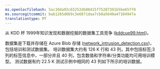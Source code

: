 ```yaml
---
ms.openlocfilehash: 5ac10da92c65252db88415f75207391b5be65ff0
ms.sourcegitcommit: bab1265d669c3e6871daa7cb8a5640a47104947a
translationtype: MT
---
```

从 KDD 杯 1999年知识发现和数据挖掘的数据集工具竞争 (<a href="http://kdd.ics.uci.edu/databases/kddcup99/kddcup99.html">kddcup99.html</a>)。<p> </p>数据集是下载并存储在 Azure Blob 存储 (<a href="https://azuremlsampleexperiments.blob.core.windows.net/datasets/network_intrusion_detection.csv">network_intrusion_detection.csv</a>)，包括培训和测试数据集。 培训数据集大约有 126 K 行和 43 列，其中包括标签;3 列的标签信息中，一部分并且 40 列，包含数值和字符串/分类功能均可用培训模型。 测试数据有约 22.5 K 测试示例中相同的 43 列如下所示的培训数据。
